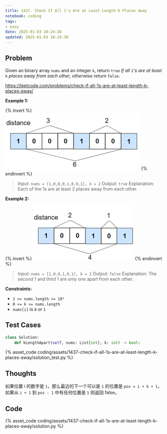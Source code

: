 ```yaml
---
title: 1437. Check If All 1's Are at Least Length K Places Away
notebook: coding
tags:
- easy
date: 2025-01-03 10:24:38
updated: 2025-01-03 10:24:38
---
```

## Problem

Given an binary array `nums` and an integer `k`, return `true` _if all_ `1`_'s are at least_ `k` _places away from each other, otherwise return_ `false`.

<https://leetcode.com/problems/check-if-all-1s-are-at-least-length-k-places-away/>

**Example 1:**

{% invert %}
![case1](assets/1437-check-if-all-1s-are-at-least-length-k-places-away/case1.png)
{% endinvert %}

> Input: `nums = [1,0,0,0,1,0,0,1], k = 2`
> Output: `true`
> Explanation: Each of the 1s are at least 2 places away from each other.

**Example 2:**

{% invert %}
![case2](assets/1437-check-if-all-1s-are-at-least-length-k-places-away/case2.png)
{% endinvert %}

> Input: `nums = [1,0,0,1,0,1], k = 2`
> Output: `false`
> Explanation: The second 1 and third 1 are only one apart from each other.

**Constraints:**

- `1 <= nums.length <= 10⁵`
- `0 <= k <= nums.length`
- `nums[i]` is `0` or `1`

## Test Cases

``` python
class Solution:
    def kLengthApart(self, nums: List[int], k: int) -> bool:
```

{% asset_code coding/assets/1437-check-if-all-1s-are-at-least-length-k-places-away/solution_test.py %}

## Thoughts

如果位置 i 的数字是 `1`，那么最近的下一个可以是 `1` 的位置是 `pos = i + k + 1`，如果从 `i + 1` 到 `pos - 1` 中有任何位置是 `1` 则返回 false。

## Code

{% asset_code coding/assets/1437-check-if-all-1s-are-at-least-length-k-places-away/solution.py %}
